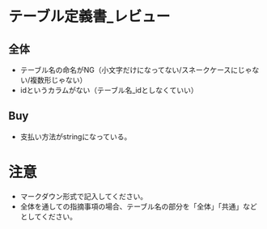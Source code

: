 # テーブル定義書_レビュー
## 全体
- テーブル名の命名がNG（小文字だけになってない/スネークケースにじゃない/複数形じゃない）
- idというカラムがない（テーブル名_idとしなくていい）

## Buy
- 支払い方法がstringになっている。

# 注意
* マークダウン形式で記入してください。
* 全体を通しての指摘事項の場合、テーブル名の部分を「全体」「共通」などとしてください。
